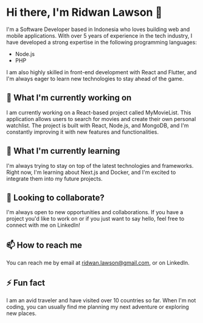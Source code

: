# Hi there, I'm Ridwan Lawson 👋

I'm a Software Developer based in Indonesia who loves building web and mobile applications. With over 5 years of experience in the tech industry, I have developed a strong expertise in the following programming languages:

- Node.js
- PHP

I am also highly skilled in front-end development with React and Flutter, and I'm always eager to learn new technologies to stay ahead of the game.

## 🔭 What I'm currently working on

I am currently working on a React-based project called MyMovieList. This application allows users to search for movies and create their own personal watchlist. The project is built with React, Node.js, and MongoDB, and I'm constantly improving it with new features and functionalities.

## 🌱 What I'm currently learning

I'm always trying to stay on top of the latest technologies and frameworks. Right now, I'm learning about Next.js and Docker, and I'm excited to integrate them into my future projects.

## 👯 Looking to collaborate?

I'm always open to new opportunities and collaborations. If you have a project you'd like to work on or if you just want to say hello, feel free to connect with me on LinkedIn!

## 📫 How to reach me

You can reach me by email at ridwan.lawson@gmail.com, or on LinkedIn.

## ⚡ Fun fact

I am an avid traveler and have visited over 10 countries so far. When I'm not coding, you can usually find me planning my next adventure or exploring new places.


<!--
### Hi there 👋


**ridwanlawson/ridwanlawson** is a ✨ _special_ ✨ repository because its `README.md` (this file) appears on your GitHub profile.

Here are some ideas to get you started:

- 🔭 I’m currently working on ...
- 🌱 I’m currently learning ...
- 👯 I’m looking to collaborate on ...
- 🤔 I’m looking for help with ...
- 💬 Ask me about ...
- 📫 How to reach me: ...
- 😄 Pronouns: ...
- ⚡ Fun fact: ...
-->
